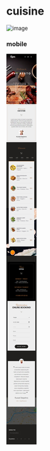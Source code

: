 # cuisine

![image](./assets/sketch/maquette%20desktop.png)

### mobile

![image](./assets/sketch/maquette%20mobile.png)
